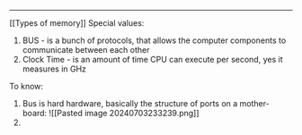 ***
[[Types of memory]]
Special values:
1. BUS - is a bunch of protocols, that allows the computer components to communicate between each other
2. Clock Time - is an amount of time CPU can execute per second, yes it measures in GHz 

To know:
1. Bus is hard hardware, basically the structure of ports on a mother-board:
![[Pasted image 20240703233239.png]]
2. 